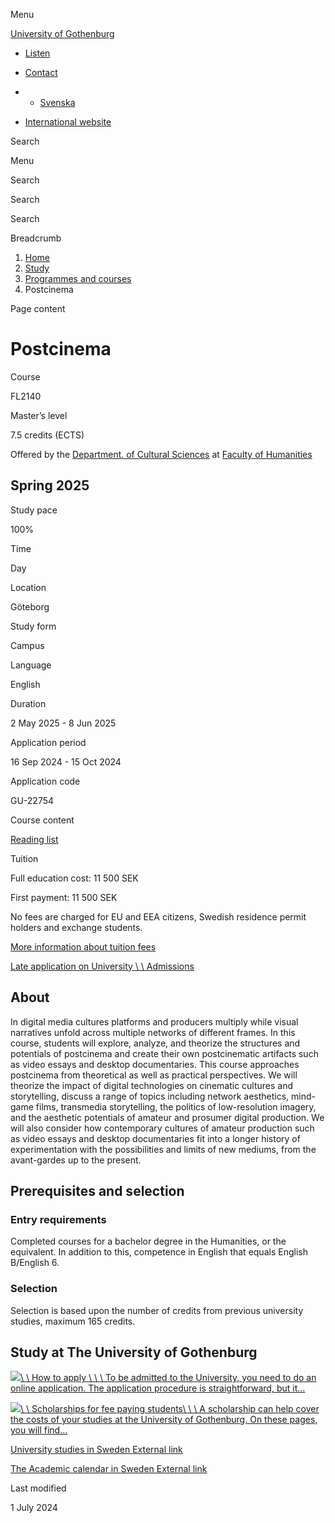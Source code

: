 Menu

[University of Gothenburg](/en)

- [Listen](//app-eu.readspeaker.com/cgi-bin/rsent?customerid=9467&lang=en_uk&readclass=region--content&url=https%3A%2F%2Fwww.gu.se%2Fen%2Fstudy-gothenburg%2Fpostcinema-fl2140 "Listen with ReadSpeaker")

- [Contact](/en/contact)

- - [Svenska](/studera/hitta-utbildning/postcinema-fl2140)
- [International website](/en/study-gothenburg/postcinema-fl2140)

Search


Menu


Search


Search

Search

Breadcrumb

1. [Home](/en)
2. [Study](/en/study-in-gothenburg)
3. [Programmes and courses](/en/study-in-gothenburg/study-options)
4. Postcinema


Page content

# Postcinema

Course


FL2140


Master’s level



7.5 credits (ECTS)



Offered by the
[Department. of Cultural Sciences](https://www.gu.se/en/cultural-sciences)
at
[Faculty of Humanities](https://www.gu.se/en/humanities)

## Spring 2025

Study pace


100%

Time


Day

Location


Göteborg

Study form


Campus

Language


English

Duration


2 May 2025
\- 8 Jun 2025

Application period


16 Sep 2024
\- 15 Oct 2024

Application code


GU-22754

Course content


[Reading list](/en/study-gothenburg/postcinema-fl2140/reading-list/fa29dd63-b66e-11ef-9bd4-11b99f1f4d85)

Tuition


Full education cost: 11 500 SEK

First payment: 11 500 SEK

No fees are charged for EU and EEA citizens, Swedish residence permit holders and exchange students.

[More information about tuition fees](https://www.gu.se/en/study-in-gothenburg/apply/tuition-fees)

[Late application on University \\
\\
Admissions](https://www.universityadmissions.se/intl/addtobasket?id=GU-22754&period=VT+2025)

## About

In digital media cultures platforms and producers multiply while visual narratives unfold across multiple networks of different frames. In this course, students will explore, analyze, and theorize the structures and potentials of postcinema and create their own postcinematic artifacts such as video essays and desktop documentaries. This course approaches postcinema from theoretical as well as practical perspectives. We will theorize the impact of digital technologies on cinematic cultures and storytelling, discuss a range of topics including network aesthetics, mind-game films, transmedia storytelling, the politics of low-resolution imagery, and the aesthetic potentials of amateur and prosumer digital production. We will also consider how contemporary cultures of amateur production such as video essays and desktop documentaries fit into a longer history of experimentation with the possibilities and limits of new mediums, from the avant-gardes up to the present.

## Prerequisites and selection

### Entry requirements

Completed courses for a bachelor degree in the Humanities, or the equivalent. In addition to this, competence in English that equals English B/English 6.

### Selection

Selection is based upon the number of credits from previous university studies, maximum 165 credits.

## Study at The University of Gothenburg

[![](/sites/default/files/dynamic-image/dynamic_image_2188_218/public/2020-03/cytonn-photography-ZJEKICY5EXY-unsplash.jpg?media_id=2553&width=1904&height=208)\\
\\
How to apply \\
\\
\\
To be admitted to the University, you need to do an online application. The application procedure is straightforward, but it…](/en/study-in-gothenburg/apply)

[![](/sites/default/files/dynamic-image/dynamic_image_2188_218/public/2024-01/GU-7.jpg?media_id=95188&width=1904&height=208)\\
\\
Scholarships for fee paying students\\
\\
\\
A scholarship can help cover the costs of your studies at the University of Gothenburg. On these pages, you will find…](/en/study-in-gothenburg/apply/scholarships-for-fee-paying-students)

[University studies in Sweden External link](https://www.gu.se/en/study-in-gothenburg/before-you-arrive/university-studies-in-sweden "External link")

[The Academic calendar in Sweden External link](https://www.gu.se/en/study-in-gothenburg/when-you-are-here/academic-calendar "External link")

Last modified


1 July 2024